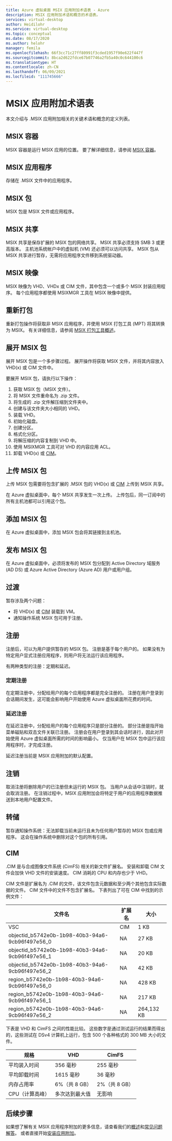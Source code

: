 ```yaml
---
title: Azure 虚拟桌面 MSIX 应用附加术语表 - Azure
description: MSIX 应用附加术语和概念的术语表。
services: virtual-desktop
author: Heidilohr
ms.service: virtual-desktop
ms.topic: conceptual
ms.date: 08/17/2020
ms.author: helohr
manager: femila
ms.openlocfilehash: 66f3cc71c27ff80991f3cded1957f90e622f447f
ms.sourcegitcommit: 8bca2d622fdce67b07746a2fb5a40c0c644100c6
ms.translationtype: HT
ms.contentlocale: zh-CN
ms.lasthandoff: 06/09/2021
ms.locfileid: "111745666"
---
```

# <a name="msix-app-attach-glossary"></a>MSIX 应用附加术语表

本文介绍与 .MSIX 应用附加相关的关键术语和概念的定义列表。

## <a name="msix-container"></a>MSIX 容器

MSIX 容器是运行 MSIX 应用的位置。 要了解详细信息，请参阅 [MSIX 容器](/windows/msix/msix-container)。

## <a name="msix-application"></a>MSIX 应用程序 

存储在 .MSIX 文件中的应用程序。

## <a name="msix-package"></a>MSIX 包 

MSIX 包是 MSIX 文件或应用程序。

## <a name="msix-share"></a>MSIX 共享

MSIX 共享是保存扩展的 MSIX 包的网络共享。 MSIX 共享必须支持 SMB 3 或更高版本。 主机池系统帐户中的虚拟机 (VM) 还必须可以访问共享。 MSIX 包从 MSIX 共享进行暂存，无需将应用程序文件移到系统驱动器。 

## <a name="msix-image"></a>MSIX 映像

MSIX 映像为 VHD、VHDx 或 CIM 文件，其中包含一个或多个 MSIX 封装应用程序。 每个应用程序都使用 MSIXMGR 工具在 MSIX 映像中提供。

## <a name="repackage"></a>重新打包

重新打包操作将获取非 MSIX 应用程序，并使用 MSIX 打包工具 (MPT) 将其转换为 MSIX。 有关详细信息，请参阅 [MSIX 打包工具概述](/windows/msix/packaging-tool/tool-overview)。

## <a name="expand-an-msix-package"></a>展开 MSIX 包

展开 MSIX 包是一个多步骤过程。 展开操作将获取 MSIX 文件，并将其内容放入VHD(x) 或 CIM 文件中。 

要展开 MSIX 包，请执行以下操作：

1. 获取 MSIX 包（MSIX 文件）。
2. 将 MSIX 文件重命名为 .zip 文件。
3. 将生成的 .zip 文件解压缩到文件夹中。
4. 创建与该文件夹大小相同的 VHD。
5. 装载 VHD。
6. 初始化磁盘。
7. 创建分区。
8. 格式化分区。
9. 将解压缩的内容复制到 VHD 中。
10. 使用 MSIXMGR 工具可对 VHD 的内容应用 ACL。
11. 卸载 VHD(x) 或 [CIM](#cim)。

## <a name="upload-an-msix-package"></a>上传 MSIX 包 

上传 MSIX 包需要将包含扩展的 .MSIX 包的 VHD(x) 或 [CIM](#cim) 上传到 MSIX 共享。

在 Azure 虚拟桌面中，每个 MSIX 共享发生一次上传。 上传包后，同一订阅中的所有主机池都可以引用这个包。

## <a name="add-an-msix-package"></a>添加 MSIX 包

在 Azure 虚拟桌面中，添加 MSIX 包会将其链接到主机池。

## <a name="publish-an-msix-package"></a>发布 MSIX 包 

在 Azure 虚拟桌面中，必须将发布的 MSIX 包分配到 Active Directory 域服务 (AD DS) 或 Azure Active Directory (Azure AD) 用户或用户组。

## <a name="staging"></a>过渡

暂存涉及两个问题：

- 将 VHD(x) 或 [CIM](#cim) 装载到 VM。
- 通知操作系统 MSIX 包可用于注册。

## <a name="registration"></a>注册

注册后，可以为用户提供暂存的 MSIX 包。 注册是基于每个用户的。 如果没有为特定用户显式注册应用程序，则用户将无法运行该应用程序。

有两种类型的注册：定期和延迟。

### <a name="regular-registration"></a>定期注册

在定期注册中，分配给用户的每个应用程序都是完全注册的。 注册在用户登录到会话期间发生，这可能会影响用户开始使用 Azure 虚拟桌面所花费的时间。

### <a name="delayed-registration"></a>延迟注册

在延迟注册中，分配给用户的每个应用程序只是部分注册的。 部分注册是指开始菜单磁贴和双击文件关联已注册。 注册会在用户登录到其会话时进行，因此对开始使用 Azure 虚拟桌面所需的时间的影响最小。 仅当用户在 MSIX 包中运行该应用程序时，才完成注册。

延迟注册当前是 MSIX 应用附加的默认配置。

## <a name="deregistration"></a>注销

取消注册将删除用户的已注册但未运行的 MSIX 包。 当用户从会话中注销时，就会取消注册。 在注销过程中，MSIX 应用附加会将特定于用户的应用程序数据推送到本地用户配置文件。

## <a name="destage"></a>转储

暂存通知操作系统：无法卸载当前未运行且未为任何用户暂存的 MSIX 包或应用程序。 这会在操作系统中删除对这个包的所有引用。

## <a name="cim"></a>CIM

.CIM 是与合成图像文件系统 (CimFS) 相关的新文件扩展名。 安装和卸载 CIM 文件会加快 VHD 文件的安装速度。 CIM 消耗的 CPU 和内存也少于 VHD。

CIM 文件是扩展名为 .CIM 的文件，该文件包含元数据和至少两个其他包含实际数据的文件。 CIM 文件中的文件不包含扩展名。 下表列出了可在 CIM 中找到的示例文件：

| 文件名 | 扩展名 | 大小 |
|-----------|-----------|------|
| VSC | CIM | 1 KB |
| objectid_b5742e0b-1b98-40b3-94a6-9cb96f497e56_0 | NA | 27 KB |
| objectid_b5742e0b-1b98-40b3-94a6-9cb96f497e56_1 | NA | 20 KB |
| objectid_b5742e0b-1b98-40b3-94a6-9cb96f497e56_2 | NA | 42 KB |
| region_b5742e0b-1b98-40b3-94a6-9cb96f497e56_0 | NA | 428 KB |
| region_b5742e0b-1b98-40b3-94a6-9cb96f497e56_1 | NA | 217 KB |
| region_b5742e0b-1b98-40b3-94a6-9cb96f497e56_2 | NA | 264,132 KB |

下表是 VHD 和 CimFS 之间的性能比较。 这些数字是通过测试运行的结果而得出的，这些测试在 DSv4 计算机上运行，包含 500 个各种格式的 300 MB 大小的文件。

|  规格                          | VHD                    | CimFS   |
|---------------------------------|--------------------------|-----------|
| 平均装入时间     | 356 毫秒                     | 255 毫秒      |
| 平均卸载时间   | 1615 毫秒                    | 36 毫秒       |
| 内存占用率 | 6%（共 8 GB）                      | 2%（共 8 GB）       |
| CPU（计算高峰）          | 多次达到最大值 | 无影响 |

## <a name="next-steps"></a>后续步骤

如果想了解有关 MSIX 应用程序附加的更多信息，请查看我们的[概述](what-is-app-attach.md)和[常见问题解答](app-attach-faq.md)。 或者直接开始[安装应用附加](app-attach.md)。
